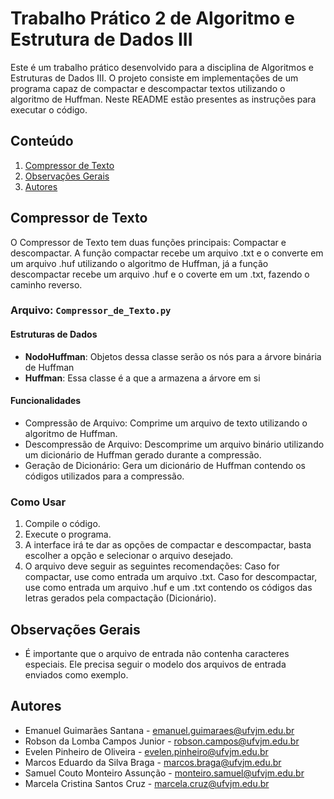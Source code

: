 # Trabalho Prático 2 de Algoritmo e Estrutura de Dados III
Este é um trabalho prático desenvolvido para a disciplina de Algoritmos e Estruturas de Dados III. O projeto consiste em implementações de um programa capaz de compactar e descompactar textos utilizando o algoritmo de Huffman. Neste README estão presentes as instruções para executar o código.

## Conteúdo

1. [Compressor de Texto](#compressor-de-texto)
2. [Observações Gerais](#observações-gerais)
3. [Autores](#autores)

## Compressor de Texto

O Compressor de Texto tem duas funções principais: Compactar e descompactar. A função compactar recebe um arquivo .txt e o converte em um arquivo .huf utilizando o algoritmo de Huffman, já a função descompactar recebe um arquivo .huf e o coverte em um .txt, fazendo o caminho reverso.

### Arquivo: `Compressor_de_Texto.py`

#### Estruturas de Dados
- **NodoHuffman**: Objetos dessa classe serão os nós para a árvore binária de Huffman
- **Huffman**: Essa classe é a que a armazena a árvore em si

#### Funcionalidades
- Compressão de Arquivo: Comprime um arquivo de texto utilizando o algoritmo de Huffman.
- Descompressão de Arquivo: Descomprime um arquivo binário utilizando um dicionário de Huffman gerado durante a compressão.
- Geração de Dicionário: Gera um dicionário de Huffman contendo os códigos utilizados para a compressão.
  
### Como Usar

1. Compile o código.
2. Execute o programa.
3. A interface irá te dar as opções de compactar e descompactar, basta escolher a opção e selecionar o arquivo desejado.
4. O arquivo deve seguir as seguintes recomendações: Caso for compactar, use como entrada um arquivo .txt. Caso for descompactar, use como entrada um arquivo .huf e um .txt contendo os códigos das letras gerados pela compactação (Dicionário).

## Observações Gerais
- É importante que o arquivo de entrada não contenha caracteres especiais. Ele precisa seguir o modelo dos arquivos de entrada enviados como exemplo.


## Autores
- Emanuel Guimarães Santana - emanuel.guimaraes@ufvjm.edu.br
- Robson da Lomba Campos Junior - robson.campos@ufvjm.edu.br
- Evelen Pinheiro de Oliveira - evelen.pinheiro@ufvjm.edu.br
- Marcos Eduardo da Silva Braga - marcos.braga@ufvjm.edu.br
- Samuel Couto Monteiro Assunção - monteiro.samuel@ufvjm.edu.br
- Marcela Cristina Santos Cruz - marcela.cruz@ufvjm.edu.br
